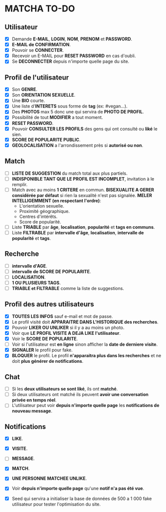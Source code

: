 # MATCHA TO-DO

## Utilisateur
- [x] Demande **E-MAIL**, **LOGIN**, **NOM**, **PRENOM** et **PASSWORD**.
- [x] **E-MAIL de CONFIRMATION**.
- [x] Pouvoir se **CONNECTER**.
- [x] Recevoir un E-MAIL pour **RESET PASSWORD** en cas d'oubli.
- [x] Se **DECONNECTER** depuis n'importe quelle page du site.

## Profil de l'utilisateur
- [x] Son **GENRE**.
- [x] Son **ORIENTATION SEXUELLE**.
- [x] Une **BIO** courte.
- [x] Une liste d'**INTERETS** sous forme de **tag** (ex: #vegan...).
- [x] Des **PHOTOS** max 5 donc une qui servira de **PHOTO DE PROFIL**.
- [x] Possibilité de tout **MODIFIER** a tout moment.
- [x] **RESET PASSWORD**.
- [x] Pouvoir **CONSULTER LES PROFILS** des gens qui ont consulté ou **liké** le sien.
- [x] **SCORE DE POPULARITE PUBLIC**.
- [x] **GEOLOCALISATION** a l'arrondissement près si **autorisé ou non**.

## Match
- [ ] **LISTE DE SUGGESTION** du match total aux plus partiels.
- [ ] **INDISPONIBLE TANT QUE LE PROFIL EST INCOMPLET**, invitation à le remplir.
- [ ] Match avec au moins **1 CRITERE** en commun. **BISEXUALITE A GERER considérée par défaut** si rien la sexualité n'est pas signalée. **MELER INTELLIGEMMENT (en respectant l'ordre)**:
  * L'orientation sexuelle.
  * Proximité géographique.
  * Centres d'intérêts.
  * Score de popularité.
- [ ] Liste **TRIABLE** par **âge**, **localisation**, **popularité** et **tags en communs**.
- [ ] Liste **FILTRABLE** par **intervalle d'âge**, **localisation**, **intervalle de popularité** et **tags**.

## Recherche
- [ ] **intervalle d'AGE**.
- [ ] **intervalle de SCORE DE POPULARITE**.
- [ ] **LOCALISATION**.
- [ ] **1 OU PLUSIEURS TAGS**.
- [ ] **TRIABLE et FILTRABLE** comme la liste de suggestions.

## Profil des autres utilisateurs
- [x] **TOUTES LES INFOS** sauf e-mail et mot de passe.
- [x] Le profil visité doit **APPARAITRE DANS L'HISTORIQUE des recherches**.
- [x] Pouvoir **LIKER OU UNLIKER** si il y a au moins un photo.
- [x] Voir que **LE PROFIL VISITE A DEJA LIKE l'utilisateur**.
- [x] Voir le **SCORE DE POPULARITE**.
- [ ] Voir si l'utilisateur est **en ligne** sinon afficher la **date de derniere visite**.
- [x] **SIGNALER** le profil pour fake.
- [x] **BLOQUER** le profil. Le profil **n'apparaitra plus dans les recherches** et ne doit **plus générer de notifications**.

## Chat
- [ ] Si les **deux utilisateurs se sont liké**, ils ont **matché**.
- [ ] Si deux utilisateurs ont matché ils peuvent **avoir une conversation privée en temps réel**.
- [ ] L'utilisateur peut voir **depuis n'importe quelle page** les **notifications de nouveau message**.

## Notifications
- [x] **LIKE**.
- [x] **VISITE**.
- [ ] **MESSAGE**.
- [x] **MATCH**.
- [x] **UNE PERSONNE MATCHEE UNLIKE**.
- [x] Voir **depuis n'importe quelle page** qu'une **notif n'a pas été vue**.

- [x] Seed qui servira a initialiser la base de données de 500 a 1 000 fake utilisateur pour tester l'optimisation du site.
